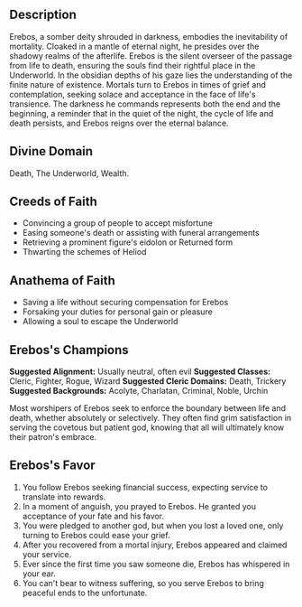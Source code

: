 ## Description
Erebos, a somber deity shrouded in darkness, embodies the inevitability of mortality. Cloaked in a mantle of eternal night, he presides over the shadowy realms of the afterlife. Erebos is the silent overseer of the passage from life to death, ensuring the souls find their rightful place in the Underworld. In the obsidian depths of his gaze lies the understanding of the finite nature of existence. Mortals turn to Erebos in times of grief and contemplation, seeking solace and acceptance in the face of life's transience. The darkness he commands represents both the end and the beginning, a reminder that in the quiet of the night, the cycle of life and death persists, and Erebos reigns over the eternal balance.
## Divine Domain
Death, The Underworld, Wealth.
## Creeds of Faith
* Convincing a group of people to accept misfortune
* Easing someone's death or assisting with funeral arrangements
* Retrieving a prominent figure's eidolon or Returned form
* Thwarting the schemes of Heliod
## Anathema of Faith
* Saving a life without securing compensation for Erebos
* Forsaking your duties for personal gain or pleasure
* Allowing a soul to escape the Underworld
## Erebos's Champions
**Suggested Alignment:** Usually neutral, often evil
**Suggested Classes:** Cleric, Fighter, Rogue, Wizard
**Suggested Cleric Domains:** Death, Trickery
**Suggested Backgrounds:** Acolyte, Charlatan, Criminal, Noble, Urchin

Most worshipers of Erebos seek to enforce the boundary between life and death, whether absolutely or selectively. They often find grim satisfaction in serving the covetous but patient god, knowing that all will ultimately know their patron's embrace. 

## Erebos's Favor
1. You follow Erebos seeking financial success, expecting service to translate into rewards.
2. In a moment of anguish, you prayed to Erebos. He granted you acceptance of your fate and his favor.
3. You were pledged to another god, but when you lost a loved one, only turning to Erebos could ease your grief.
4. After you recovered from a mortal injury, Erebos appeared and claimed your service.
5. Ever since the first time you saw someone die, Erebos has whispered in your ear. 
6. You can't bear to witness suffering, so you serve Erebos to bring peaceful ends to the unfortunate.